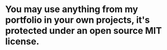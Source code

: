 # You may use anything from my portfolio in your own projects, it's protected under an open source MIT license.
